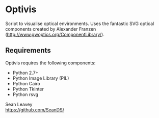 # Optivis #
Script to visualise optical environments. Uses the fantastic SVG optical components created by Alexander Franzen (http://www.gwoptics.org/ComponentLibrary/).  

## Requirements ##
Optivis requires the following components:

* Python 2.7+
* Python Image Library (PIL)
* Python Cairo
* Python Tkinter
* Python rsvg

Sean Leavey  
https://github.com/SeanDS/
